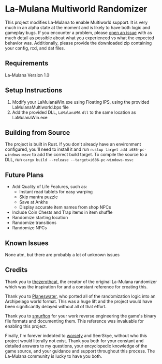 # La-Mulana Multiworld Randomizer

This project modifies La-Mulana to enable Multiworld support. It is very much in an alpha state at the moment and is likely to have both logic and gameplay bugs. If you encounter a problem, please [open an issue](https://github.com/jcbantuelle/Archipelago/issues) with as much detail as possible about what you experienced vs what the expected behavior was. Additionally, please provide the downloaded zip containing your config, rcd, and dat files.

## Requirements

La-Mulana Version 1.0

## Setup Instructions

1. Modify your LaMulanaWin.exe using Floating IPS, using the provided LaMulanaMultiworld.bps file
1. Add the provided DLL, `LaMulanaMW.dll` to the same location as LaMulanaWin.exe

## Building from Source

The project is built in Rust. If you don't already have an environment configured, you'll need to install it and run `rustup target add i686-pc-windows-msvc` to add the correct build target. To compile the source to a DLL, run `cargo build --release --target=i686-pc-windows-msvc`

## Future Plans

* Add Quality of Life Features, such as:
  * Instant read tablets for easy warping
  * Skip mantra puzzle
  * Save at Ankhs
  * Display accurate item names from shop NPCs
* Include Coin Chests and Trap items in item shuffle
* Randomize starting location
* Randomize transitions
* Randomize NPCs

## Known Issues

None atm, but there are probably a lot of unknown issues

## Credits

Thank you to [thezerothcat](https://github.com/thezerothcat), the creator of the original La-Mulana randomizer which was the inspiration for and a constant reference for creating this.

Thank you to [Planeswater](https://github.com/Planeswater), who ported all of the randomization logic into an Archipelago world format. This was a huge lift and the project would have been significantly delayed without all of that effort.

Thank you to [smurfton](https://github.com/smurfton) for your work reverse engineering the game's binary file formats and documenting them. This reference was invaluable for enabling this project.

Finally, I'm forever indebted to [worsety](https://github.com/worsety) and SeerSkye, without who this project would literally not exist. Thank you both for your constant and detailed answers to my questions, your encyclopedic knowledge of the game source, and your guidance and support throughout this process. The La-Mulana community is lucky to have you both.
